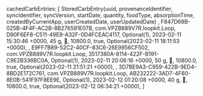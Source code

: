 cachedCarbEntries:
[
	StoredCarbEntry(uuid, provenanceIdentifier, syncIdentifier, syncVersion, startDate, quantity, foodType, absorptionTime, createdByCurrentApp, userCreatedDate, userUpdatedDate)
	, F847D69B-025B-4F4F-AC2B-8B276591E07B, com.VPZB889V7R.loopkit.Loop, D90F6EF8-C511-49E9-A32F-0D4FCEAC4117, Optional(1), 2023-02-11 15:30:46 +0000, 45 g, 🌮, 10800.0, true, Optional(2023-02-11 18:11:53 +0000), 
	, E9FF7B89-52C2-40CF-83C6-26E9956CF502, com.VPZB889V7R.loopkit.Loop, 3517380A-8114-422F-B191-C9E2B336BC0A, Optional(1), 2023-02-11 20:06:16 +0000, 50 g, 🌮, 10800.0, true, Optional(2023-02-11 21:51:21 +0000), 
	, 3D7BE9A3-C959-422B-9ED4-8BD2E172C761, com.VPZB889V7R.loopkit.Loop, AB232222-3AD7-4F60-8E0B-541F97F8EE9E, Optional(1), 2023-02-12 01:20:08 +0000, 40 g, 🌮, 10800.0, true, Optional(2023-02-12 06:34:21 +0000), 
]
